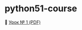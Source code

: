 # python51-course

📄 [Урок № 1 (PDF)](https://github.com/RumbleJS/python51-course/blob/%D0%A3%D1%80%D0%BE%D0%BA-%E2%84%96-1/%D0%A3%D1%80%D0%BE%D0%BA%20%E2%84%96%201/%D0%9C%D0%B0%D1%82%D0%B5%D1%80%D0%B8%D0%B0%D0%BB%D1%8B/%D0%A3%D1%80%D0%BE%D0%BA%20%E2%84%96%201%20(HTML%20%2B%20CSS).pdf)

